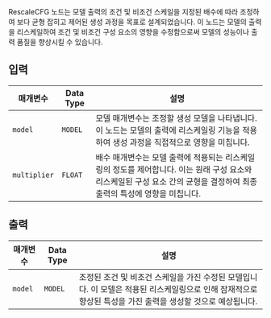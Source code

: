 
RescaleCFG 노드는 모델 출력의 조건 및 비조건 스케일을 지정된 배수에 따라 조정하여 보다 균형 잡히고 제어된 생성 과정을 목표로 설계되었습니다. 이 노드는 모델의 출력을 리스케일하여 조건 및 비조건 구성 요소의 영향을 수정함으로써 모델의 성능이나 출력 품질을 향상시킬 수 있습니다.

## 입력

| 매개변수 | Data Type | 설명 |
|-----------|-------------|-------------|
| `model`   | `MODEL`     | 모델 매개변수는 조정할 생성 모델을 나타냅니다. 이 노드는 모델의 출력에 리스케일링 기능을 적용하여 생성 과정을 직접적으로 영향을 미칩니다. |
| `multiplier` | `FLOAT` | 배수 매개변수는 모델 출력에 적용되는 리스케일링의 정도를 제어합니다. 이는 원래 구성 요소와 리스케일된 구성 요소 간의 균형을 결정하여 최종 출력의 특성에 영향을 미칩니다. |

## 출력

| 매개변수 | Data Type | 설명 |
|-----------|-------------|-------------|
| `model`   | `MODEL`     | 조정된 조건 및 비조건 스케일을 가진 수정된 모델입니다. 이 모델은 적용된 리스케일링으로 인해 잠재적으로 향상된 특성을 가진 출력을 생성할 것으로 예상됩니다. |
